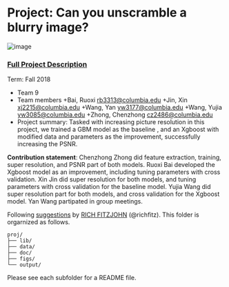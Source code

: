 # Project: Can you unscramble a blurry image? 
![image](figs/example.png)

### [Full Project Description](doc/project3_desc.md)

Term: Fall 2018

+ Team 9
+ Team members
  +Bai, Ruoxi rb3313@columbia.edu
  +Jin, Xin xj2215@columbia.edu
  +Wang, Yan yw3177@columbia.edu
  +Wang, Yujia yw3085@columbia.edu
  +Zhong, Chenzhong cz2486@columbia.edu
+ Project summary: Tasked with increasing picture resolution in this project, we trained a GBM model as the baseline , and an Xgboost with modified data and parameters as the improvement, successfully increasing the PSNR.
	
**Contribution statement**:  Chenzhong Zhong did feature extraction, training, super resolution, and PSNR part of both models. Ruoxi Bai developed the Xgboost model as an improvement, including tuning parameters with cross validation. Xin Jin did super resolution for both models, and tuning parameters with cross validation for the baseline model. Yujia Wang did super resolution part for both models, and cross validation for the Xgboost model. Yan Wang partipated in group meetings.


Following [suggestions](http://nicercode.github.io/blog/2013-04-05-projects/) by [RICH FITZJOHN](http://nicercode.github.io/about/#Team) (@richfitz). This folder is orgarnized as follows.

```
proj/
├── lib/
├── data/
├── doc/
├── figs/
└── output/
```

Please see each subfolder for a README file.
